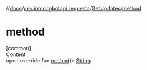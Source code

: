 //[docs](../../../index.md)/[dev.inmo.tgbotapi.requests](../index.md)/[GetUpdates](index.md)/[method](method.md)



# method  
[common]  
Content  
open override fun [method](method.md)(): [String](https://kotlinlang.org/api/latest/jvm/stdlib/kotlin/-string/index.html)  



